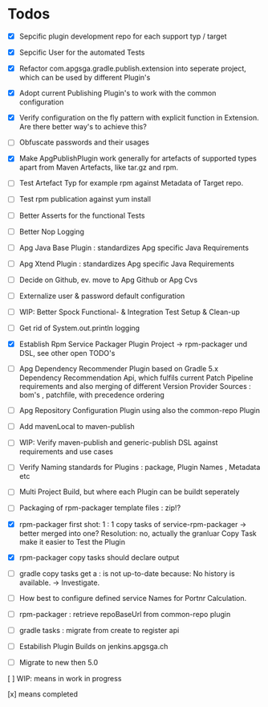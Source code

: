# Todos

- [x] Sepcific plugin development repo for each support typ / target
- [x] Sepcific User for the automated Tests
- [x] Refactor com.apgsga.gradle.publish.extension into seperate project, which can be used by different Plugin's
- [x] Adopt current Publishing Plugin's to work with the common configuration
- [x] Verify configuration on the fly pattern with explicit function in Extension. Are there better way's to achieve this?
- [ ] Obfuscate passwords and their usages
- [x] Make ApgPublishPlugin work generally for artefacts of supported types apart from Maven Artefacts, like tar.gz and rpm. 
- [ ] Test Artefact Typ for example rpm against Metadata of Target repo. 
- [ ] Test rpm publication against yum install
- [ ] Better Asserts for the functional Tests 
- [ ] Better Nop Logging 
- [ ] Apg Java Base Plugin : standardizes  Apg specific Java Requirements
- [ ] Apg Xtend Plugin : standardizes  Apg specific Java Requirements
- [ ] Decide on Github, ev. move to Apg Github or Apg Cvs
- [ ] Externalize user & password default configuration
- [ ] WIP:  Better Spock Functional- & Integration Test Setup & Clean-up
- [ ] Get rid of System.out.println logging
- [x] Establish Rpm Service Packager Plugin Project -> rpm-packager und DSL, see other open TODO's
- [ ] Apg Dependency Recommender Plugin based on Gradle 5.x Dependency Recommendation Api, which fulfils current Patch Pipeline requirements and also merging of different Version Provider Sources : bom's , patchfile, with precedence ordering
- [ ] Apg Repository Configuration Plugin using also the common-repo Plugin
- [ ] Add mavenLocal to maven-publish 
- [ ] WIP: Verify maven-publish and generic-publish DSL against requirements and use cases 
- [ ] Verify Naming standards for Plugins : package, Plugin Names , Metadata etc
- [ ] Multi Project Build, but where each Plugin can be buildt seperately
- [ ] Packaging of rpm-packager template files : zip!? 
- [x] rpm-packager first shot: 1 : 1 copy tasks of service-rpm-packager -> better merged into one? Resolution: no, actually the granluar Copy Task make it easier to Test the Plugin
- [x] rpm-packager copy tasks should declare output 
- [ ] gradle copy tasks get a : is not up-to-date because:  No history is available. ->  Investigate.
- [ ] How best to configure defined service Names for Portnr Calculation.
- [ ] rpm-packager : retrieve repoBaseUrl from common-repo plugin
- [ ] gradle tasks : migrate from create to register api
- [ ] Estabilish Plugin Builds on jenkins.apgsga.ch
- [ ] Migrate to new then 5.0 




[ ] WIP:  means in work in progress

[x] means completed
